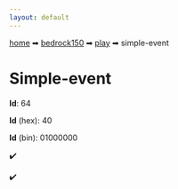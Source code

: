 ```yaml
---
layout: default
---
```


[home](/) ➡ [bedrock150](/protocol/bedrock150) ➡ [play](/protocol/bedrock150/play) ➡ simple-event

# Simple-event

**Id**: 64

**Id** (hex): 40

**Id** (bin): 01000000

✔️

✔️

